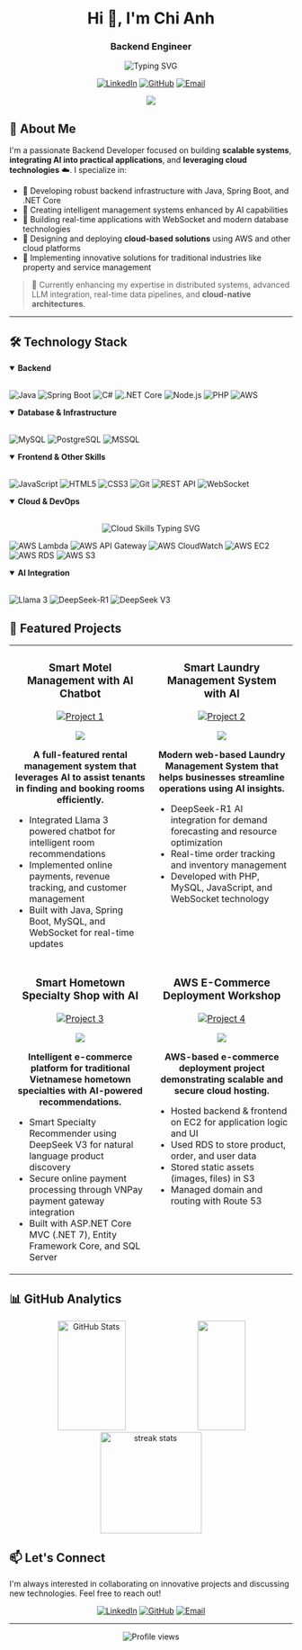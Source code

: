 <h1 align="center">Hi 👋, I'm Chi Anh</h1>
<h3 align="center">Backend Engineer</h3>

<p align="center">
  <img src="https://readme-typing-svg.herokuapp.com?font=Fira+Code&pause=1000&color=6A5ACD&center=true&vCenter=true&width=435&lines=Java+%26+Spring+Boot+Developer;.NET+Core+Engineer;AI+Integration+Specialist;Scalable+Systems+Architect" alt="Typing SVG" />
</p>

<div align="center">
  
[![LinkedIn](https://img.shields.io/badge/LinkedIn-0077B5?style=for-the-badge&logo=linkedin&logoColor=white)](https://www.linkedin.com/in/hoangnguyenchianh)
[![GitHub](https://img.shields.io/badge/GitHub-100000?style=for-the-badge&logo=github&logoColor=white)](https://github.com/chianhluvC)
[![Email](https://img.shields.io/badge/Email-D14836?style=for-the-badge&logo=gmail&logoColor=white)](mailto:hoangnguyenchianh@gmail.com)

</div>

<p align="center">
  <img src="https://capsule-render.vercel.app/api?type=waving&color=0:6A5ACD,100:00BFFF&height=200&section=header&text=Backend%20%2B%20AI%20%2B%20Cloud&fontSize=45&fontColor=ffffff&animation=fadeIn" />
</p>

## 💫 About Me  

I'm a passionate Backend Developer focused on building **scalable systems**, **integrating AI into practical applications**, and **leveraging cloud technologies** ☁️. I specialize in:  

- 🔹 Developing robust backend infrastructure with Java, Spring Boot, and .NET Core  
- 🔹 Creating intelligent management systems enhanced by AI capabilities  
- 🔹 Building real-time applications with WebSocket and modern database technologies  
- 🔹 Designing and deploying **cloud-based solutions** using AWS and other cloud platforms  
- 🔹 Implementing innovative solutions for traditional industries like property and service management  

> 🌱 Currently enhancing my expertise in distributed systems, advanced LLM integration, real-time data pipelines, and **cloud-native architectures**.  

---

## 🛠️ Technology Stack

<details open>
<summary><b>Backend</b></summary>
<br>
  
![Java](https://img.shields.io/badge/Java-ED8B00?style=for-the-badge&logo=openjdk&logoColor=white)
![Spring Boot](https://img.shields.io/badge/Spring_Boot-6DB33F?style=for-the-badge&logo=spring-boot&logoColor=white)
![C#](https://img.shields.io/badge/C%23-239120?style=for-the-badge&logo=c-sharp&logoColor=white)
![.NET Core](https://img.shields.io/badge/.NET-512BD4?style=for-the-badge&logo=dotnet&logoColor=white)
![Node.js](https://img.shields.io/badge/Node.js-339933?style=for-the-badge&logo=nodedotjs&logoColor=white)
![PHP](https://img.shields.io/badge/PHP-777BB4?style=for-the-badge&logo=php&logoColor=white)
![AWS](https://img.shields.io/badge/AWS-FF9900?style=for-the-badge&logo=amazon-aws&logoColor=white)

</details>

<details open>
<summary><b>Database & Infrastructure</b></summary>
<br>
  
![MySQL](https://img.shields.io/badge/MySQL-005C84?style=for-the-badge&logo=mysql&logoColor=white)
![PostgreSQL](https://img.shields.io/badge/PostgreSQL-316192?style=for-the-badge&logo=postgresql&logoColor=white)
![MSSQL](https://img.shields.io/badge/MSSQL-CC2927?style=for-the-badge&logo=microsoft-sql-server&logoColor=white)

</details>

<details open>
<summary><b>Frontend & Other Skills</b></summary>
<br>
  
![JavaScript](https://img.shields.io/badge/JavaScript-F7DF1E?style=for-the-badge&logo=javascript&logoColor=black)
![HTML5](https://img.shields.io/badge/HTML5-E34F26?style=for-the-badge&logo=html5&logoColor=white)
![CSS3](https://img.shields.io/badge/CSS3-1572B6?style=for-the-badge&logo=css3&logoColor=white)
![Git](https://img.shields.io/badge/Git-F05032?style=for-the-badge&logo=git&logoColor=white)
![REST API](https://img.shields.io/badge/REST_API-009688?style=for-the-badge&logo=fastapi&logoColor=white)
![WebSocket](https://img.shields.io/badge/WebSocket-010101?style=for-the-badge&logo=socket.io&logoColor=white)

</details>

<details open>
<summary><b>Cloud & DevOps</b></summary>
<br>

<p align="center">
  <img src="https://readme-typing-svg.herokuapp.com?font=Fira+Code&pause=1200&color=FF9900&center=true&vCenter=true&width=600&lines=AWS+Lambda+%7C+API+Gateway+%7C+CloudWatch;EC2+%7C+RDS+%7C+S3+%7C+Scalable+Cloud+Solutions" alt="Cloud Skills Typing SVG" />
</p>

![AWS Lambda](https://img.shields.io/badge/AWS_Lambda-FF9900?style=for-the-badge&logo=awslambda&logoColor=white)
![AWS API Gateway](https://img.shields.io/badge/AWS_API_Gateway-FF4F00?style=for-the-badge&logo=amazonapigateway&logoColor=white)
![AWS CloudWatch](https://img.shields.io/badge/AWS_CloudWatch-FF4F00?style=for-the-badge&logo=amazoncloudwatch&logoColor=white)
![AWS EC2](https://img.shields.io/badge/AWS_EC2-FF9900?style=for-the-badge&logo=amazonec2&logoColor=white)
![AWS RDS](https://img.shields.io/badge/AWS_RDS-527FFF?style=for-the-badge&logo=amazonrds&logoColor=white)
![AWS S3](https://img.shields.io/badge/AWS_S3-569A31?style=for-the-badge&logo=amazons3&logoColor=white)

</details>


<details open>
<summary><b>AI Integration</b></summary>
<br>
  
![Llama 3](https://img.shields.io/badge/Llama_3-0467DF?style=for-the-badge&logo=meta&logoColor=white)
![DeepSeek-R1](https://img.shields.io/badge/DeepSeek_R1-7B68EE?style=for-the-badge&logo=deepseek&logoColor=white)
![DeepSeek V3](https://img.shields.io/badge/DeepSeek_V3-6A5ACD?style=for-the-badge&logo=deepseek&logoColor=white)

</details>

## 🚀 Featured Projects

<div align="center">
  <table>
    <tr>
      <td width="50%" valign="top">
        <h3 align="center">Smart Motel Management with AI Chatbot</h3>
        <div align="center">
          <a href="https://github.com/chianhluvC/Smart-Motel-Management-with-AI-Powered-Chatbot" target="_blank">
            <img src="https://readme-typing-svg.herokuapp.com?font=Fira+Code&size=15&duration=2000&pause=1000&color=6A5ACD&center=true&vCenter=true&width=435&lines=Java+%7C+Spring+Boot+%7C+MySQL;WebSocket+%7C+Llama3;Room+booking+%7C+Payment+integration" alt="Project 1" />
          </a>
          <p>
            <a href="https://github.com/chianhluvC/Smart-Motel-Management-with-AI-Powered-Chatbot" target="_blank">
              <img src="https://img.shields.io/badge/Code-00A98F?style=for-the-badge&logo=github&logoColor=white" />
            </a>
          </p>
          <p><strong>A full-featured rental management system that leverages AI to assist tenants in finding and booking rooms efficiently.</strong></p>
          <ul align="left">
            <li>Integrated Llama 3 powered chatbot for intelligent room recommendations</li>
            <li>Implemented online payments, revenue tracking, and customer management</li>
            <li>Built with Java, Spring Boot, MySQL, and WebSocket for real-time updates</li>
          </ul>
        </div>
      </td>
      <td width="50%" valign="top">
        <h3 align="center">Smart Laundry Management System with AI</h3>
        <div align="center">
          <a href="https://github.com/chianhluvC/Smart-Laundry-Management-System-with-AI" target="_blank">
            <img src="https://readme-typing-svg.herokuapp.com?font=Fira+Code&size=15&duration=2000&pause=1000&color=6A5ACD&center=true&vCenter=true&width=435&lines=PHP+%7C+MySQL+%7C+JavaScript;DeepSeek-R1+%7C+WebSocket;Order+tracking+%7C+Inventory+management" alt="Project 2" />
          </a>
          <p>
            <a href="https://github.com/chianhluvC/Smart-Laundry-Management-System-with-AI" target="_blank">
              <img src="https://img.shields.io/badge/Code-00A98F?style=for-the-badge&logo=github&logoColor=white" />
            </a>
          </p>
          <p><strong>Modern web-based Laundry Management System that helps businesses streamline operations using AI insights.</strong></p>
          <ul align="left">
            <li>DeepSeek-R1 AI integration for demand forecasting and resource optimization</li>
            <li>Real-time order tracking and inventory management</li>
            <li>Developed with PHP, MySQL, JavaScript, and WebSocket technology</li>
          </ul>
        </div>
      </td>
    </tr>
    <tr>
      <td width="50%" valign="top">
        <h3 align="center">Smart Hometown Specialty Shop with AI</h3>
        <div align="center">
          <a href="https://github.com/chianhluvC/Smart-Hometown-Specialty-Shop-with-AI" target="_blank">
            <img src="https://readme-typing-svg.herokuapp.com?font=Fira+Code&size=15&duration=2000&pause=1000&color=6A5ACD&center=true&vCenter=true&width=435&lines=ASP.NET+Core+MVC+%7C+SQL+Server;DeepSeek+V3+%7C+VNPay+API;E-commerce+%7C+AI+Product+Recommendations" alt="Project 3" />
          </a>
          <p>
            <a href="https://github.com/chianhluvC/Smart-Hometown-Specialty-Shop-with-AI" target="_blank">
              <img src="https://img.shields.io/badge/Code-00A98F?style=for-the-badge&logo=github&logoColor=white" />
            </a>
          </p>
          <p><strong>Intelligent e-commerce platform for traditional Vietnamese hometown specialties with AI-powered recommendations.</strong></p>
          <ul align="left">
            <li>Smart Specialty Recommender using DeepSeek V3 for natural language product discovery</li>
            <li>Secure online payment processing through VNPay payment gateway integration</li>
            <li>Built with ASP.NET Core MVC (.NET 7), Entity Framework Core, and SQL Server</li>
          </ul>
        </div>
      </td>
<td width="50%" valign="top">
        <h3 align="center">AWS E-Commerce Deployment Workshop</h3>
        <div align="center">
          <a href="https://github.com/chianhluvC/Deploying-a-Full-Stack-E-Commerce-Application-for-Electronics-using-AWS" target="_blank">
            <img src="https://readme-typing-svg.herokuapp.com?font=Fira+Code&size=15&duration=2000&pause=1000&color=6A5ACD&center=true&vCenter=true&width=435&lines=VPC+%7C+EC2+%7C+S3+%7C+RDS+%7C+Route+53;Cloud+Developer;AWS+Deployment+Workshop" alt="Project 4" />
          </a>
          <p>
            <a href="https://github.com/chianhluvC/Deploying-a-Full-Stack-E-Commerce-Application-for-Electronics-using-AWS" target="_blank">
              <img src="https://img.shields.io/badge/Code-00A98F?style=for-the-badge&logo=github&logoColor=white" />
            </a>
          </p>
          <p><strong>AWS-based e-commerce deployment project demonstrating scalable and secure cloud hosting.</strong></p>
          <ul align="left">
            <li>Hosted backend & frontend on EC2 for application logic and UI</li>
            <li>Used RDS to store product, order, and user data</li>
            <li>Stored static assets (images, files) in S3</li>
            <li>Managed domain and routing with Route 53</li>
          </ul>
        </div>
      </td>
    </tr>
  </table>
</div>


## 📊 GitHub Analytics

<div align="center">
  <img width="49%" height="195px" src="https://github-readme-stats.vercel.app/api?username=chianhluvC&show_icons=true&count_private=true&hide_border=true&title_color=6A5ACD&icon_color=6A5ACD&text_color=c9d1d9&bg_color=0d1117" alt="GitHub Stats" /> 
  <img width="41%" height="195px" src="https://github-readme-stats.vercel.app/api/top-langs/?username=chianhluvC&layout=compact&hide_border=true&title_color=6A5ACD&text_color=c9d1d9&bg_color=0d1117" />
</div>

<div align="center">
  <img height="180em" src="https://github-readme-streak-stats.herokuapp.com/?user=chianhluvC&theme=tokyonight&hide_border=true&background=0D1117&stroke=6A5ACD&ring=6A5ACD&fire=6A5ACD&currStreakLabel=6A5ACD" alt="streak stats"/>
</div>

## 📫 Let's Connect

I'm always interested in collaborating on innovative projects and discussing new technologies. Feel free to reach out!

<div align="center">
  
[![LinkedIn](https://img.shields.io/badge/LinkedIn-0077B5?style=for-the-badge&logo=linkedin&logoColor=white)](https://www.linkedin.com/in/hoangnguyenchianh)
[![GitHub](https://img.shields.io/badge/GitHub-100000?style=for-the-badge&logo=github&logoColor=white)](https://github.com/chianhluvC)
[![Email](https://img.shields.io/badge/Email-D14836?style=for-the-badge&logo=gmail&logoColor=white)](mailto:hoangnguyenchianh@gmail.com)

</div>

---

<div align="center">
<img src="https://komarev.com/ghpvc/?username=chianhluvC&style=flat-square&color=6A5ACD" alt="Profile views"/>
</div>
